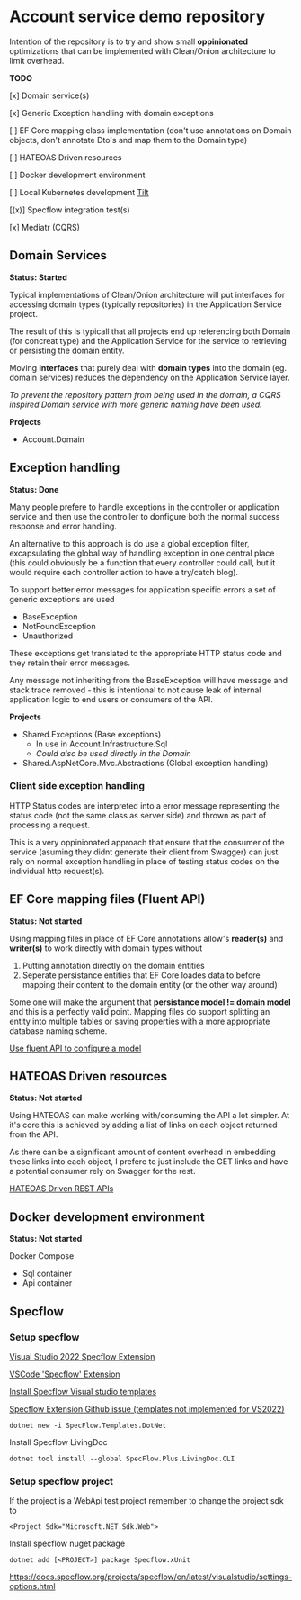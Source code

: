 # Account service demo repository

Intention of the repository is to try and show small **oppinionated** optimizations that can be implemented with Clean/Onion architecture to limit overhead.

**TODO**

[x] Domain service(s)

[x] Generic Exception handling with domain exceptions

[ ] EF Core mapping class implementation (don't use annotations on Domain objects, don't annotate Dto's and map them to the Domain type)

[ ] HATEOAS Driven resources

[ ] Docker development environment

[ ] Local Kubernetes development [Tilt](https://tilt.dev/) 

[(x)] Specflow integration test(s)

[x] Mediatr (CQRS)


## Domain Services

**Status: Started**

Typical implementations of Clean/Onion architecture will put interfaces for accessing domain types (typically repositories) in the Application Service project.

The result of this is typicall that all projects end up referencing both Domain (for concreat type) and the Application Service for the service to retrieving or persisting the domain entity.

Moving **interfaces** that purely deal with **domain types** into the domain (eg. domain services) reduces the dependency on the Application Service layer.

*To prevent the repository pattern from being used in the domain, a CQRS inspired Domain service with more generic naming have been used.*

**Projects**
* Account.Domain


## Exception handling

**Status: Done**

Many people prefere to handle exceptions in the controller or application service and then use the controller to donfigure both the normal success response and error handling.

An alternative to this approach is do use a global exception filter, excapsulating the global way of handling exception in one central place (this could obviously be a function that every controller could call, but it would require each controller action to have a try/catch blog).

To support better error messages for application specific errors a set of generic exceptions are used 
* BaseException
* NotFoundException
* Unauthorized

These exceptions get translated to the appropriate HTTP status code and they retain their error messages.

Any message not inheriting from the BaseException will have message and stack trace removed - this is intentional to not cause leak of internal application logic to end users or consumers of the API.

**Projects**
* Shared.Exceptions (Base exceptions)
    * In use in Account.Infrastructure.Sql 
    * *Could also be used directly in the Domain*
* Shared.AspNetCore.Mvc.Abstractions (Global exception handling)


### Client side exception handling

HTTP Status codes are interpreted into a error message representing the status code (not the same class as server side) and thrown as part of processing a request.

This is a very oppinionated approach that ensure that the consumer of the service (asuming they didnt generate their client from Swagger) can just rely on normal exception handling in place of testing status codes on the individual http request(s).


## EF Core mapping files (Fluent API)

**Status: Not started**

Using mapping files in place of EF Core annotations allow's **reader(s)** and **writer(s)** to work directly with domain types without

1. Putting annotation directly on the domain entities
2. Seperate persistance entities that EF Core loades data to before mapping their content to the domain entity (or the other way around)

Some one will make the argument that **persistance model != domain model** and this is a perfectly valid point. Mapping files do support splitting an entity into multiple tables or saving properties with a more appropriate database naming scheme.

[Use fluent API to configure a model](https://learn.microsoft.com/en-us/ef/core/modeling/#use-fluent-api-to-configure-a-model)


## HATEOAS Driven resources

**Status: Not started**

Using HATEOAS can make working with/consuming the API a lot simpler. At it's core this is achieved by adding a list of links on each object returned from the API. 

As there can be a significant amount of content overhead in embedding these links into each object, I prefere to just include the GET links and have a potential consumer rely on Swagger for the rest.

[HATEOAS Driven REST APIs](https://restfulapi.net/hateoas/)


## Docker development environment

**Status: Not started**

Docker Compose 

* Sql container
* Api container


## Specflow

### Setup specflow

[Visual Studio 2022 Specflow Extension](https://marketplace.visualstudio.com/items?itemName=TechTalkSpecFlowTeam.SpecFlowForVisualStudio2022)

[VSCode 'Specflow' Extension](https://docs.specflow.org/projects/specflow/en/latest/vscode/vscode-specflow.html)

[Install Specflow Visual studio templates](https://docs.specflow.org/projects/specflow/en/latest/Installation/Project-and-Item-Templates.html#installing-the-project-template)

[Specflow Extension Github issue (templates not implemented for VS2022)](https://github.com/SpecFlowOSS/SpecFlow.VS/issues/73)

```
dotnet new -i SpecFlow.Templates.DotNet
```

Install Specflow LivingDoc
```
dotnet tool install --global SpecFlow.Plus.LivingDoc.CLI
```

### Setup specflow project

If the project is a WebApi test project remember to change the project sdk to
```
<Project Sdk="Microsoft.NET.Sdk.Web">
```

Install specflow nuget package
```
dotnet add [<PROJECT>] package Specflow.xUnit
```

https://docs.specflow.org/projects/specflow/en/latest/visualstudio/settings-options.html

